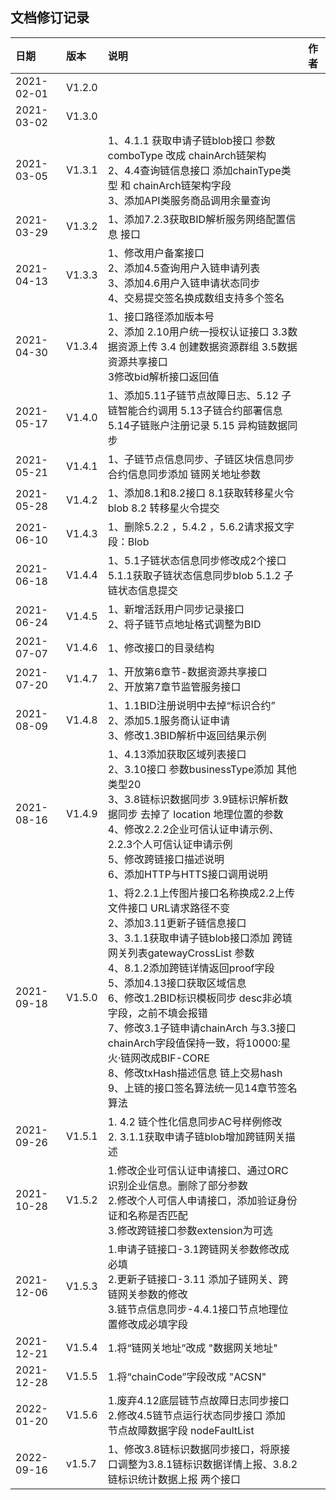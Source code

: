 ## 文档修订记录



| 日期       | 版本   | 说明                                                         | 作者 |
| :--------- | :----- | :----------------------------------------------------------- | :--- |
| 2021-02-01 | V1.2.0 |                                                              |      |
| 2021-03-02 | V1.3.0 |                                                              |      |
| 2021-03-05 | V1.3.1 | 1、4.1.1 获取申请子链blob接口 参数comboType 改成 chainArch链架构<br />2、4.4查询链信息接口 添加chainType类型 和 chainArch链架构字段<br />3、添加API类服务商品调用余量查询 |      |
| 2021-03-29 | V1.3.2 | 1、添加7.2.3获取BID解析服务网络配置信息 接口                 |      |
| 2021-04-13 | V1.3.3 | 1、修改用户备案接口<br />2、添加4.5查询用户入链申请列表<br />3、添加4.6用户入链申请状态同步<br />4、交易提交签名换成数组支持多个签名 |      |
| 2021-04-30 | V1.3.4 | 1、接口路径添加版本号<br />2、添加 2.10用户统一授权认证接口 3.3数据资源上传 3.4 创建数据资源群组 3.5数据资源共享接口 <br />3修改bid解析接口返回值 |      |
| 2021-05-17 | V1.4.0 | 1、添加5.11子链节点故障日志、5.12 子链智能合约调用 5.13子链合约部署信息<br />5.14子链账户注册记录 5.15 异构链数据同步 |      |
| 2021-05-21 | V1.4.1 | 1、子链节点信息同步、子链区块信息同步 合约信息同步添加 链网关地址参数 |      |
| 2021-05-28 | V1.4.2 | 1、添加8.1和8.2接口  8.1获取转移星火令blob 8.2 转移星火令提交 |      |
| 2021-06-10 | V1.4.3 | 1、删除5.2.2 ，5.4.2 ，5.6.2请求报文字段：Blob               |      |
| 2021-06-18 | V1.4.4 | 1、5.1子链状态信息同步修改成2个接口 5.1.1获取子链状态信息同步blob 5.1.2 子链状态信息提交 |      |
| 2021-06-24 | V1.4.5 | 1、新增活跃用户同步记录接口<br />2、将子链节点地址格式调整为BID |      |
| 2021-07-07 | V1.4.6 | 1、修改接口的目录结构                                        |      |
| 2021-07-20 | V1.4.7 | 1、开放第6章节-数据资源共享接口<br />2、开放第7章节监管服务接口 |      |
| 2021-08-09 | V1.4.8 | 1、1.1BID注册说明中去掉“标识合约”<br />2、添加5.1服务商认证申请<br />3、修改1.3BID解析中返回结果示例 |      |
| 2021-08-16 | V1.4.9 | 1、4.13添加获取区域列表接口<br />2、3.10接口 参数businessType添加 其他类型20<br />3、3.8链标识数据同步   3.9链标识解析数据同步 去掉了 location 地理位置的参数<br />4、修改2.2.2企业可信认证申请示例、2.2.3个人可信认证申请示例<br />5、修改跨链接口描述说明<br />6、添加HTTP与HTTS接口调用说明 |      |
| 2021-09-18 | V1.5.0 | 1、将2.2.1上传图片接口名称换成2.2上传文件接口 URL请求路径不变<br />2、添加3.11更新子链信息接口<br />3、3.1.1获取申请子链blob接口添加 跨链网关列表gatewayCrossList 参数<br />4、8.1.2添加跨链详情返回proof字段<br />5、添加4.13接口获取区域信息<br />6、修改1.2BID标识模板同步 desc非必填字段，之前不填会报错<br />7、修改3.1子链申请chainArch 与3.3接口chainArch字段值保持一致，将10000:星火·链网改成BIF-CORE<br />8、修改txHash描述信息 链上交易hash<br />9、上链的接口签名算法统一见14章节签名算法 |      |
| 2021-09-26 | V1.5.1 | 1. 4.2 链个性化信息同步AC号样例修改<br />2. 3.1.1获取申请子链blob增加跨链网关描述<br /> |      |
| 2021-10-28 | V1.5.2 | 1.修改企业可信认证申请接口、通过ORC识别企业信息。删除了部分参数<br />2.修改个人可信人申请接口，添加验证身份证和名称是否匹配<br />3.修改跨链接口参数extension为可选 |      |
| 2021-12-06 | V1.5.3 | 1.申请子链接口-3.1跨链网关参数修改成必填<br />2.更新子链接口-3.11 添加子链网关、跨链网关参数的修改<br />3.链节点信息同步-4.4.1接口节点地理位置修改成必填字段 |      |
| 2021-12-21 | V1.5.4 | 1.将“链网关地址”改成 "数据网关地址"                          |      |
| 2021-12-28 | V1.5.5 | 1.将“chainCode”字段改成 "ACSN"                               |      |
| 2022-01-20 | V1.5.6 | 1.废弃4.12底层链节点故障日志同步接口<br />2.修改4.5链节点运行状态同步接口 添加 节点故障数据字段 nodeFaultList<br /> |      |
| 2022-09-16 | v1.5.7 | 1、修改3.8链标识数据同步接口，将原接口调整为3.8.1链标识数据详情上报、3.8.2链标识统计数据上报 两个接口 |      |





